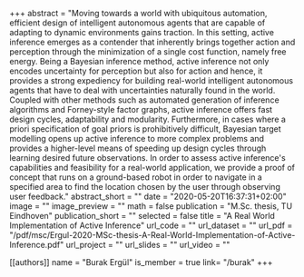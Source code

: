+++
abstract = "Moving towards a world with ubiquitous automation, efficient design of intelligent autonomous agents that are capable of adapting to dynamic environments gains traction. In this setting, active inference emerges as a contender that inherently brings together action and perception through the minimization of a single cost function, namely free energy. Being a Bayesian inference method, active inference not only encodes uncertainty for perception but also for action and hence, it provides a strong expediency for building real-world intelligent autonomous agents that have to deal with uncertainties naturally found in the world. Coupled with other methods such as automated generation of inference algorithms and Forney-style factor graphs, active inference offers fast design cycles, adaptability and modularity. Furthermore, in cases where a priori specification of goal priors is prohibitively difficult, Bayesian target modelling opens up active inference to more complex problems and provides a higher-level means of speeding up design cycles through learning desired future observations. In order to assess active inference's capabilities and feasibility for a real-world application, we provide a proof of concept that runs on a ground-based robot in order to navigate in a specified area to find the location chosen by the user through observing user feedback."
abstract_short = ""
date = "2020-05-20T16:37:31+02:00"
image = ""
image_preview = ""
math = false
publication = "M.Sc. thesis, TU Eindhoven"
publication_short = ""
selected = false
title = "A Real World Implementation of Active Inference"
url_code = ""
url_dataset = ""
url_pdf = "/pdf/msc/Ergul-2020-MSc-thesis-A-Real-World-Implementation-of-Active-Inference.pdf"
url_project = ""
url_slides = ""
url_video = ""

[[authors]]
    name = "Burak Ergül"
    is_member = true
    link= "/burak"
+++
